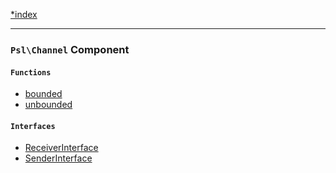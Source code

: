 <!--
    This markdown file was generated using `docs/documenter.php`.

    Any edits to it will likely be lost.
-->

[*index](./../README.md)

---

### `Psl\Channel` Component

#### `Functions`

- [bounded](./../../src/Psl/Channel/bounded.php#L22)
- [unbounded](./../../src/Psl/Channel/unbounded.php#L16)

#### `Interfaces`

- [ReceiverInterface](./../../src/Psl/Channel/ReceiverInterface.php#L12)
- [SenderInterface](./../../src/Psl/Channel/SenderInterface.php#L12)


